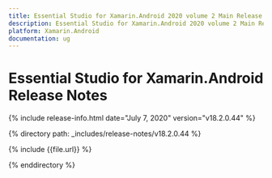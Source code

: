 ```yaml
---
title: Essential Studio for Xamarin.Android 2020 volume 2 Main Release Notes  
description: Essential Studio for Xamarin.Android 2020 volume 2 Main Release Notes  
platform: Xamarin.Android
documentation: ug
---
```


# Essential Studio for Xamarin.Android  Release Notes  

{% include release-info.html date="July 7, 2020"  version="v18.2.0.44" %} 


{% directory path: _includes/release-notes/v18.2.0.44 %}

{% include {{file.url}} %}

{% enddirectory %}
